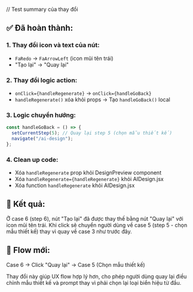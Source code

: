 // Test summary của thay đổi

## ✅ **Đã hoàn thành:**

### 1. **Thay đổi icon và text của nút:**
- `FaRedo` → `FaArrowLeft` (icon mũi tên trái)
- "Tạo lại" → "Quay lại"

### 2. **Thay đổi logic action:**
- `onClick={handleRegenerate}` → `onClick={handleGoBack}`
- `handleRegenerate()` xóa khỏi props → Tạo `handleGoBack()` local

### 3. **Logic chuyển hướng:**
```javascript
const handleGoBack = () => {
  setCurrentStep(5); // Quay lại step 5 (chọn mẫu thiết kế)
  navigate("/ai-design");
};
```

### 4. **Clean up code:**
- Xóa `handleRegenerate` prop khỏi DesignPreview component
- Xóa `handleRegenerate={handleRegenerate}` khỏi AIDesign.jsx
- Xóa function `handleRegenerate` khỏi AIDesign.jsx

## 🎯 **Kết quả:**
Ở case 6 (step 6), nút "Tạo lại" đã được thay thế bằng nút "Quay lại" với icon mũi tên trái. Khi click sẽ chuyển người dùng về case 5 (step 5 - chọn mẫu thiết kế) thay vì quay về case 3 như trước đây.

## 🔄 **Flow mới:**
Case 6 → Click "Quay lại" → Case 5 (Chọn mẫu thiết kế)

Thay đổi này giúp UX flow hợp lý hơn, cho phép người dùng quay lại điều chỉnh mẫu thiết kế và prompt thay vì phải chọn lại loại biển hiệu từ đầu.
